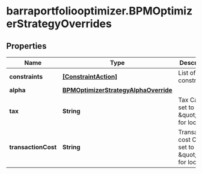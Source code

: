 # barraportfoliooptimizer.BPMOptimizerStrategyOverrides

## Properties

Name | Type | Description | Notes
------------ | ------------- | ------------- | -------------
**constraints** | [**[ConstraintAction]**](ConstraintAction.md) | List of constraints | [optional] 
**alpha** | [**BPMOptimizerStrategyAlphaOverride**](BPMOptimizerStrategyAlphaOverride.md) |  | [optional] 
**tax** | **String** | Tax  Can be set to \&quot;\&quot; for local | [optional] 
**transactionCost** | **String** | Transaction cost  Can be set to \&quot;\&quot; for local | [optional] 


